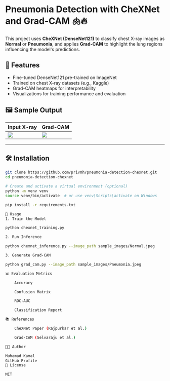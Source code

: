 # Pneumonia Detection with CheXNet and Grad-CAM 🫁🔥

This project uses **CheXNet (DenseNet121)** to classify chest X-ray images as **Normal** or **Pneumonia**, and applies **Grad-CAM** to highlight the lung regions influencing the model's predictions.

## 📌 Features
- Fine-tuned DenseNet121 pre-trained on ImageNet
- Trained on chest X-ray datasets (e.g., Kaggle)
- Grad-CAM heatmaps for interpretability
- Visualizations for training performance and evaluation

## 🖼️ Sample Output

| Input X-ray | Grad-CAM |
|-------------|----------|
| ![](sample_images/Normal.jpeg) | ![](sample_images/cam.jpg) |

---

## 🛠️ Installation

```bash
git clone https://github.com/privmh/pneumonia-detection-chexnet.git
cd pneumonia-detection-chexnet

# Create and activate a virtual environment (optional)
python -m venv venv
source venv/bin/activate  # or use venv\Scripts\activate on Windows

pip install -r requirements.txt

🚀 Usage
1. Train the Model

python chexnet_training.py

2. Run Inference

python chexnet_inference.py --image_path sample_images/Normal.jpeg

3. Generate Grad-CAM

python grad_cam.py --image_path sample_images/Pneumonia.jpeg

📊 Evaluation Metrics

    Accuracy

    Confusion Matrix

    ROC-AUC

    Classification Report

📚 References

    CheXNet Paper (Rajpurkar et al.)

    Grad-CAM (Selvaraju et al.)

🧑‍💻 Author

Muhamad Kamal
GitHub Profile
📄 License

MIT
